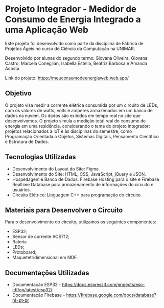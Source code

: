 # Projeto Integrador - Medidor de Consumo de Energia Integrado a uma Aplicação Web

Este projeto foi desenvolvido como parte da disciplina de Fábrica de Projetos Ágeis no curso de Ciência da Computação na UNIMAR.

Desenvolvido por alunas do segundo termo: Giovana Oliveira, Giovana Castro, Marcela Coneglian, Isabella Estella, Beatriz Barbosa e Amanda Acosta.

Link do projeto: https://meuconsumodeenergiaweb.web.app/

## Objetivo 

O projeto visa medir a corrente elétrica consumida por um circuito de LEDs, com os valores de watts, volts e amperes armazenados em um banco de dados na nuvem. Os dados são exibidos em tempo real no site que desenvolvemos. O projeto simula a medição total real do consumo de energia em uma residência, considerando o tema do projeto integrador: projetos relacionados à IoT e às disciplinas do semestre, como Programação Orientada a Objetos, Sistemas Digitais, Pensamento Científico e Estrutura de Dados.

## Tecnologias Utilizadas

- Desenvolvimento do Layout do Site: Figma.
- Desenvolvimento do Site: HTML, CSS, JavaScript, jQuery e JSON.
- Hospedagem e Banco de Dados: Firebase Hosting para o site e Firebase Realtime Database para armazenamento de informações do 
circuito e usuários.
- Circuito Elétrico: Linguagem C++ para programação do circuito.

## Materiais para Desenvolver o Circuito

Para o desenvolvimento do circuito, utilizamos os seguintes componentes:

- ESP32;
- Sensor de corrente ACS712;
- Bateria
- LEDs;
- Protoboard;
- Maquetetridimensional em MDF.

## Documentações Utilizadas

 - Documentação ESP32 - https://docs.espressif.com/projects/esp-idf/en/latest/esp32/
 - Documentação Firebase - https://firebase.google.com/docs/database?hl=pt-br 
